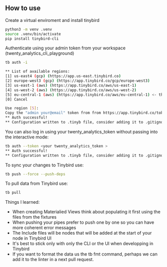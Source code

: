 
## How to use
Create a virtual enviroment and install tinybird
```sh
python3 -m venv .venv
source .venv/bin/activate
pip install tinybird-cli
```
Authenticate using your admin token from your workspace (twenty_analytics_cli_playground)
```sh
tb auth -i

** List of available regions:
[1] us-east4 (gcp) (https://app.us-east.tinybird.co)
[2] europe-west3 (gcp) (https://app.tinybird.co/gcp/europe-west3)
[3] us-east-1 (aws) (https://app.tinybird.co/aws/us-east-1)
[4] us-west-2 (aws) (https://app.tinybird.co/aws/us-west-2)
[5] eu-central-1 (aws) (https://app.tinybird.co/aws/eu-central-1) <- this
[0] Cancel

Use region [5]:
Copy the "admin your@email" token from from https://app.tinybird.co/tokens and paste it here: <pasted Token>
** Auth successful!
** Configuration written to .tinyb file, consider adding it to .gitignore
```
You can also log in using your twenty_analytics_token without passing into the interactive mode:
```sh
tb auth --token <your twenty_analytics_token >
** Auth successful!
** Configuration written to .tinyb file, consider adding it to .gitignore
```
To sync your changes to Tinybird use:
```sh
tb push --force --push-deps
```
To pull data from Tinybird use:
```sh
tb pull
```
Things I learned:

* When creating Materialied Views think about populating it first using the files from the fixtures
* When pushing your pipes prefer to push one by one so you can have more coherent error messages
* The Include files will be nodes that will be added at the start of your node in Tinybird UI
* It's best to stick only with only the CLI or the UI when developping in Tinybird
* If you want to format the data us the tb fmt command, perhaps we can add it to the linter in a next pull request.


